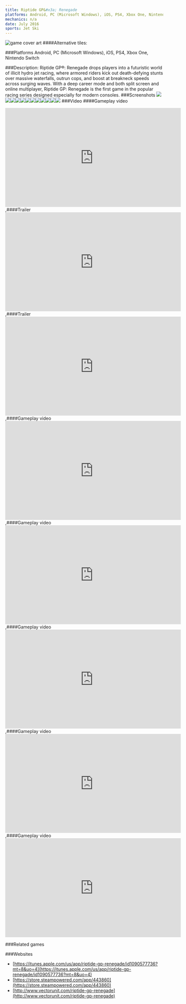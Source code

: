 ```yaml
---
title: Riptide GP&#x3a; Renegade
platforms: Android, PC (Microsoft Windows), iOS, PS4, Xbox One, Nintendo Switch
mechanics: n/a
date: July 2016
sports: Jet Ski
---
```

![game cover art](//images.igdb.com/igdb/image/upload/t_cover_big/nonzzeu01fzss9bfmaqo.jpg "Logo Title Text 1")
####Alternative tiles:

###Platforms
Android, PC (Microsoft Windows), iOS, PS4, Xbox One, Nintendo Switch

###Description:
Riptide GP®: Renegade drops players into a futuristic world of illicit hydro jet racing, where armored riders kick out death-defying stunts over massive waterfalls, outrun cops, and boost at breakneck speeds across surging waves. With a deep career mode and both split screen and online multiplayer, Riptide GP: Renegade is the first game in the popular racing series designed especially for modern consoles.
###Screenshots
<a target="_blank" rel="noopener noreferrer" href="//images.igdb.com/igdb/image/upload/t_cover_big/tdjjxjqvmgegda5qpsof.jpg"><img src="//images.igdb.com/igdb/image/upload/t_thumb/tdjjxjqvmgegda5qpsof.jpg"/></a><a target="_blank" rel="noopener noreferrer" href="//images.igdb.com/igdb/image/upload/t_cover_big/o9inx17gakllbryuywhv.jpg"><img src="//images.igdb.com/igdb/image/upload/t_thumb/o9inx17gakllbryuywhv.jpg"/></a><a target="_blank" rel="noopener noreferrer" href="//images.igdb.com/igdb/image/upload/t_cover_big/qeiuynsmbf4errlbqc4s.jpg"><img src="//images.igdb.com/igdb/image/upload/t_thumb/qeiuynsmbf4errlbqc4s.jpg"/></a><a target="_blank" rel="noopener noreferrer" href="//images.igdb.com/igdb/image/upload/t_cover_big/envlnwsuhrbl95grlabo.jpg"><img src="//images.igdb.com/igdb/image/upload/t_thumb/envlnwsuhrbl95grlabo.jpg"/></a><a target="_blank" rel="noopener noreferrer" href="//images.igdb.com/igdb/image/upload/t_cover_big/lqktzaa20h5lwctzwmpc.jpg"><img src="//images.igdb.com/igdb/image/upload/t_thumb/lqktzaa20h5lwctzwmpc.jpg"/></a><a target="_blank" rel="noopener noreferrer" href="//images.igdb.com/igdb/image/upload/t_cover_big/kbplmsclww6phtacyhel.jpg"><img src="//images.igdb.com/igdb/image/upload/t_thumb/kbplmsclww6phtacyhel.jpg"/></a><a target="_blank" rel="noopener noreferrer" href="//images.igdb.com/igdb/image/upload/t_cover_big/kqpqqnc5m3w4uvoejogq.jpg"><img src="//images.igdb.com/igdb/image/upload/t_thumb/kqpqqnc5m3w4uvoejogq.jpg"/></a><a target="_blank" rel="noopener noreferrer" href="//images.igdb.com/igdb/image/upload/t_cover_big/rym82lzyy48pfsieyxbv.jpg"><img src="//images.igdb.com/igdb/image/upload/t_thumb/rym82lzyy48pfsieyxbv.jpg"/></a><a target="_blank" rel="noopener noreferrer" href="//images.igdb.com/igdb/image/upload/t_cover_big/gctyapifhmavgjoqvi0x.jpg"><img src="//images.igdb.com/igdb/image/upload/t_thumb/gctyapifhmavgjoqvi0x.jpg"/></a><a target="_blank" rel="noopener noreferrer" href="//images.igdb.com/igdb/image/upload/t_cover_big/ahtiyjfsuuqt2oigrzwx.jpg"><img src="//images.igdb.com/igdb/image/upload/t_thumb/ahtiyjfsuuqt2oigrzwx.jpg"/></a><a target="_blank" rel="noopener noreferrer" href="//images.igdb.com/igdb/image/upload/t_cover_big/wp17d3jkjkvekf4zykfx.jpg"><img src="//images.igdb.com/igdb/image/upload/t_thumb/wp17d3jkjkvekf4zykfx.jpg"/></a><a target="_blank" rel="noopener noreferrer" href="//images.igdb.com/igdb/image/upload/t_cover_big/mlk5v7g3ooc5xjuefhro.jpg"><img src="//images.igdb.com/igdb/image/upload/t_thumb/mlk5v7g3ooc5xjuefhro.jpg"/></a>
###Video
####Gameplay video

<iframe width="560" height="315" src="https://www.youtube.com/embed/kS2eojfRSD4" frameborder="0" allowfullscreen></iframe>
,####Trailer

<iframe width="560" height="315" src="https://www.youtube.com/embed/1RCYhCP9lw4" frameborder="0" allowfullscreen></iframe>
,####Trailer

<iframe width="560" height="315" src="https://www.youtube.com/embed/Xv7EQmtU4qs" frameborder="0" allowfullscreen></iframe>
,####Gameplay video

<iframe width="560" height="315" src="https://www.youtube.com/embed/Ff7vnEQunfY" frameborder="0" allowfullscreen></iframe>
,####Gameplay video

<iframe width="560" height="315" src="https://www.youtube.com/embed/Xor0oGUgKvM" frameborder="0" allowfullscreen></iframe>
,####Gameplay video

<iframe width="560" height="315" src="https://www.youtube.com/embed/D-GTv4v78eE" frameborder="0" allowfullscreen></iframe>
,####Gameplay video

<iframe width="560" height="315" src="https://www.youtube.com/embed/isylUcitiLs" frameborder="0" allowfullscreen></iframe>
,####Gameplay video

<iframe width="560" height="315" src="https://www.youtube.com/embed/GByEFJonJsE" frameborder="0" allowfullscreen></iframe>

###Related games

###Websites
* [https://itunes.apple.com/us/app/riptide-gp-renegade/id1090577736?mt=8&uo=4](https://itunes.apple.com/us/app/riptide-gp-renegade/id1090577736?mt=8&uo=4)
* [https://store.steampowered.com/app/443860](https://store.steampowered.com/app/443860)
* [http://www.vectorunit.com/riptide-gp-renegade](http://www.vectorunit.com/riptide-gp-renegade)
